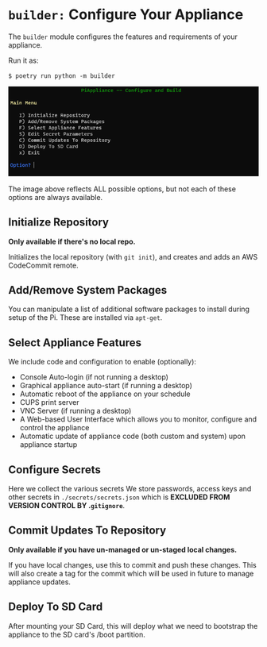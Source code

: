 # `builder:` Configure Your Appliance
The `builder` module configures the features and requirements of your appliance.

Run it as:
```console
$ poetry run python -m builder
```

![Builder Main Menu](../docs/img/builder_max_menu.png)

The image above reflects ALL possible options, but not each of these options are
always available.

## Initialize Repository
**Only available if there's no local repo.**

Initializes the local repository (with `git init`), and creates and adds an AWS
CodeCommit remote.

## Add/Remove System Packages
You can manipulate a list of additional software packages to install during setup of the Pi. These are installed via `apt-get`.

## Select Appliance Features
We include code and configuration to enable (optionally):
* Console Auto-login (if not running a desktop)
* Graphical appliance auto-start (if running a desktop)
* Automatic reboot of the appliance on your schedule
* CUPS print server
* VNC Server (if running a desktop)
* A Web-based User Interface which allows you to monitor, configure and control the appliance
* Automatic update of appliance code (both custom and system) upon appliance startup

## Configure Secrets
Here we collect the various secrets
We store passwords, access keys and other secrets in `./secrets/secrets.json` which is **EXCLUDED FROM VERSION CONTROL BY .`gitignore`**.

## Commit Updates To Repository
**Only available if you have un-managed or un-staged local changes.**

If you have local changes, use this to commit and push these changes. This will
also create a tag for the commit which will be used in future to manage
appliance updates.

## Deploy To SD Card
After mounting your SD Card, this will deploy what we need to bootstrap the
appliance to the SD card's /boot partition.

